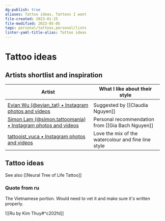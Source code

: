 ```yaml
---
dg-publish: true
aliases: Tattoo ideas, Tattoos I want
file-created: 2023-01-25
file-modified: 2023-05-05
tags: personal/tattoos,personal/lists
linter-yaml-title-alias: Tattoo ideas
---
```


# Tattoo ideas

## Artists shortlist and inspiration

| Artist                                                                                                                                                                                                                                                           | What I like about their style                       |
| ---------------------------------------------------------------------------------------------------------------------------------------------------------------------------------------------------------------------------------------------------------------- | --------------------------------------------------- |
|                                                                                                                                                                                                                                                                  |                                                     |
|  [Evian Wu (@evian\_tat) • Instagram photos and videos](https://www.instagram.com/evian_tat/)                               | Suggested by [[Claudia Nguyen]]                     |
| [Simon Lam (@simon.tattoomania) • Instagram photos and videos](https://www.instagram.com/simon.tattoomania/)                                                                                                                                                     | Personal recommendation from [[Gia Bach Nguyen]]    |
| [tattooist\_yuca • Instagram photos and videos](https://www.instagram.com/tattooist_yuca/) | Love the mix of the watercolour and fine line style |

## Tattoo ideas

See also [[Neural Tree of Life Tattoo]]

### Quote from ru

The Vietnamese portion. Would need to vet it and make sure it's written properly.

![[Ru by Kim Thuy#^c202fd]]
